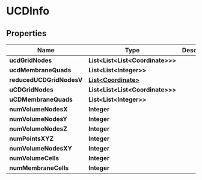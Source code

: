

# UCDInfo


## Properties

| Name | Type | Description | Notes |
|------------ | ------------- | ------------- | -------------|
|**ucdGridNodes** | **List&lt;List&lt;List&lt;Coordinate&gt;&gt;&gt;** |  |  [optional] |
|**ucdMembraneQuads** | **List&lt;List&lt;Integer&gt;&gt;** |  |  [optional] |
|**reducedUCDGridNodesV** | [**List&lt;Coordinate&gt;**](Coordinate.md) |  |  [optional] |
|**uCDGridNodes** | **List&lt;List&lt;List&lt;Coordinate&gt;&gt;&gt;** |  |  [optional] |
|**uCDMembraneQuads** | **List&lt;List&lt;Integer&gt;&gt;** |  |  [optional] |
|**numVolumeNodesX** | **Integer** |  |  [optional] |
|**numVolumeNodesY** | **Integer** |  |  [optional] |
|**numVolumeNodesZ** | **Integer** |  |  [optional] |
|**numPointsXYZ** | **Integer** |  |  [optional] |
|**numVolumeNodesXY** | **Integer** |  |  [optional] |
|**numVolumeCells** | **Integer** |  |  [optional] |
|**numMembraneCells** | **Integer** |  |  [optional] |



